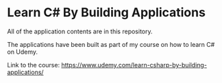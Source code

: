 # Learn C# By Building Applications

All of the application contents are in this repository.

The applications have been built as part of my course on how to learn C# on Udemy.

Link to the course: https://www.udemy.com/learn-csharp-by-building-applications/



